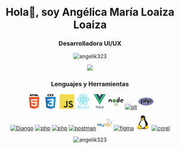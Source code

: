 <h1 align="center">Hola👋, soy Angélica María Loaiza Loaiza</h1>  
<h3 align="center">Desarrolladora UI/UX</h3>  

<!--
**angelik323/angelik323** is a ✨ _special_ ✨ repository because its `README.md` (this file) appears on your GitHub profile.

Here are some ideas to get you started:

- 🔭 I’m currently working on ...
- 🌱 I’m currently learning ...
- 👯 I’m looking to collaborate on ...
- 🤔 I’m looking for help with ...
- 💬 Ask me about ...
- 📫 How to reach me: ...
- 😄 Pronouns: ...
- ⚡ Fun fact: ...
-->

  
<p align="center"><img src="https://komarev.com/ghpvc/?username=angelik323&label=Visitas&color=0e75b6&style=for-the-badge" alt="angelik323"/></p>

<p align="center">
  <img src="https://github-profile-trophy.vercel.app/?username=angelik323&title=Commits,Stars,Followers,Repositories,PullRequest&no-bg=true&margin-w=15&margin-h=15&theme=algolia&row=2&column=5"/>
</p>


<h3 align="center">Lenguajes y Herramientas</h3>  

<p align="center">
  <a href="https://www.w3.org/html/" target="_blank"><img src="https://raw.githubusercontent.com/devicons/devicon/master/icons/html5/html5-original-wordmark.svg" alt="html5" width="40" height="40"/></a>
  <a href="https://www.w3schools.com/css/" target="_blank"><img src="https://raw.githubusercontent.com/devicons/devicon/master/icons/css3/css3-original-wordmark.svg" alt="css3" width="40" height="40"/></a>
  <a href="https://developer.mozilla.org/en-US/docs/Web/JavaScript" target="_blank"><img src="https://raw.githubusercontent.com/devicons/devicon/master/icons/javascript/javascript-original.svg" alt="javascript" width="40" height="40"/></a>
  <a href="https://reactjs.org/" target="_blank"><img src="https://raw.githubusercontent.com/devicons/devicon/master/icons/react/react-original-wordmark.svg" alt="react" width="40" height="40"/></a>
  <a href="https://vuejs.org/" target="_blank"><img src="https://raw.githubusercontent.com/devicons/devicon/master/icons/vuejs/vuejs-original-wordmark.svg" alt="vuejs" width="40" height="40"/></a>
  <a href="https://nodejs.org" target="_blank"><img src="https://raw.githubusercontent.com/devicons/devicon/master/icons/nodejs/nodejs-original-wordmark.svg" alt="nodejs" width="40" height="40"/></a>
  <a href="https://git-scm.com/" target="_blank"><img src="https://www.vectorlogo.zone/logos/git-scm/git-scm-icon.svg" alt="git" width="40" height="40"/></a>
  </a>
  <a href="https://www.php.net" target="_blank"><img src="https://raw.githubusercontent.com/devicons/devicon/master/icons/php/php-original.svg" alt="php" width="40" height="40"/></a>
</p>
<p align="center">
  <a href="https://forum.djangoproject.com/t/front-end-options-for-django/14934" target="_blank"><img src="https://cdn.worldvectorlogo.com/logos/django.svg" alt="Django" width="40" height="40"/></a>
    <a href="https://www.mongodb.com/products/platform/atlas-database" target="_blank"><img src="https://www.svgrepo.com/show/331488/mongodb.svg" alt="php" width="40" height="40"/></a>
  <a href="https://insomnia.rest/" target="_blank"><img src="https://www.svgrepo.com/show/353904/insomnia.svg" alt="php" width="40" height="40"/></a>
  <a href="https://postman.com" target="_blank"><img src="https://www.vectorlogo.zone/logos/getpostman/getpostman-icon.svg" alt="postman" width="40" height="40"/></a>
  <a href="https://www.mysql.com/" target="_blank"><img src="https://raw.githubusercontent.com/devicons/devicon/master/icons/mysql/mysql-original-wordmark.svg" alt="mysql" width="40" height="40"/></a>
  <a href="https://www.figma.com/" target="_blank"><img src="https://www.vectorlogo.zone/logos/figma/figma-icon.svg" alt="figma" width="40" height="40"/></a>
  <a href="https://www.linux.org/" target="_blank"><img src="https://raw.githubusercontent.com/devicons/devicon/master/icons/linux/linux-original.svg" alt="linux" width="40" height="40"/></a>
  <a href="https://www.coreldraw.com/la/" target="_blank"><img src="https://cdn.worldvectorlogo.com/logos/coreldraw-gs2019-2.svg" alt="corel" width="40" height="40"/></a>
</p>

<p align="center">
  <img src="https://github-readme-stats.vercel.app/api/top-langs?username=angelik323&show_icons=true&locale=es&layout=compact&theme=transparent" alt="angelik323"/>
</p>
